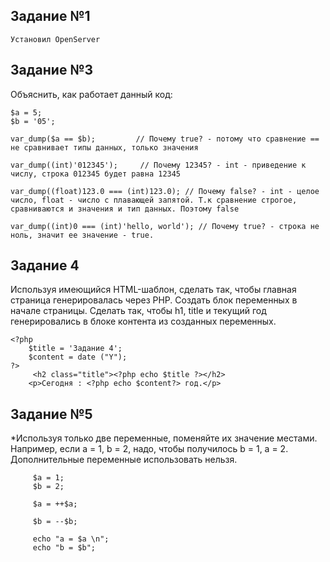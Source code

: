 ## Задание №1

    Установил OpenServer
 
## Задание №3
  
Объяснить, как работает данный код:
      
    $a = 5;     
    $b = '05';
    
    var_dump($a == $b);         // Почему true? - потому что сравнение == не сравнивает типы данных, только значения
  
    var_dump((int)'012345');     // Почему 12345? - int - приведение к числу, строка 012345 будет равна 12345
 
    var_dump((float)123.0 === (int)123.0); // Почему false? - int - целое число, float - число с плавающей запятой. Т.к сравнение строгое,     сравниваются и значения и тип данных. Поэтому false
   
    var_dump((int)0 === (int)'hello, world'); // Почему true? - строка не ноль, значит ее значение - true.
    
 
## Задание 4
 Используя имеющийся HTML-шаблон, сделать так, чтобы главная страница генерировалась через PHP. 
 Создать блок переменных в начале страницы. Сделать так, чтобы h1, title и текущий год генерировались в блоке контента из созданных переменных.
 
    <?php
        $title = 'Задание 4'; 
        $content = date ("Y");
    ?>
         <h2 class="title"><?php echo $title ?></h2>
        <p>Сегодня : <?php echo $content?> год.</p>
        
        
       
  ## Задание №5
 *Используя только две переменные, поменяйте их значение местами. Например, если a = 1, b = 2, надо, чтобы получилось b = 1, a = 2. 
 Дополнительные переменные использовать нельзя.
 
         $a = 1;
         $b = 2; 
      
         $a = ++$a;
      
         $b = --$b;
         
         echo "a = $a \n"; 
         echo "b = $b";
    
